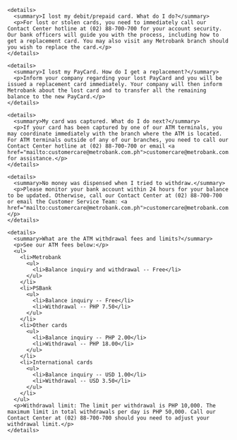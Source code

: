  
    <details>
      <summary>I lost my debit/prepaid card. What do I do?</summary>
      <p>For lost or stolen cards, you need to immediately call our Contact Center hotline at (02) 88-700-700 for your account security. Our bank officers will guide you with the process, including how to get a replacement card. You may also visit any Metrobank branch should you wish to replace the card.</p>
    </details>

    <details>
      <summary>I lost my PayCard. How do I get a replacement?</summary>
      <p>Inform your company regarding your lost PayCard and you will be issued a replacement card immediately. Your company will then inform Metrobank about the lost card and to transfer all the remaining balance to the new PayCard.</p>
    </details>

    <details>
      <summary>My card was captured. What do I do next?</summary>
      <p>If your card has been captured by one of our ATM terminals, you may coordinate immediately with the branch where the ATM is located. For ATM terminals outside of any of our branches, you need to call our Contact Center hotline at (02) 88-700-700 or email <a href="mailto:customercare@metrobank.com.ph">customercare@metrobank.com.ph</a> for assistance.</p>
    </details>

    <details>
      <summary>No money was dispensed when I tried to withdraw.</summary>
      <p>Please monitor your bank account within 24 hours for your balance to be updated. Otherwise, call our Contact Center at (02) 88-700-700 or email the Customer Service Team: <a href="mailto:customercare@metrobank.com.ph">customercare@metrobank.com.ph</a>.</p>
    </details>

    <details>
      <summary>What are the ATM withdrawal fees and limits?</summary>
      <p>See our ATM fees below:</p>
      <ul>
        <li>Metrobank
          <ul>
            <li>Balance inquiry and withdrawal -- Free</li>
          </ul>
        </li>
        <li>PSBank
          <ul>
            <li>Balance inquiry -- Free</li>
            <li>Withdrawal -- PHP 7.50</li>
          </ul>
        </li>
        <li>Other cards
          <ul>
            <li>Balance inquiry -- PHP 2.00</li>
            <li>Withdrawal -- PHP 18.00</li>
          </ul>
        </li>
        <li>International cards
          <ul>
            <li>Balance inquiry -- USD 1.00</li>
            <li>Withdrawal -- USD 3.50</li>
          </ul>
        </li>
      </ul>
      <p>Withdrawal limit: The limit per withdrawal is PHP 10,000. The maximum limit in total withdrawals per day is PHP 50,000. Call our Contact Center at (02) 88-700-700 should you need to adjust your withdrawal limit.</p>
    </details>
  </div>

 
